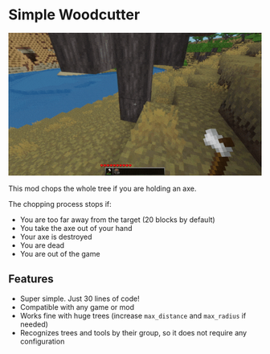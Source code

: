 # Simple Woodcutter

![screenshot](screenshot.gif)

This mod chops the whole tree if you are holding an axe.

The chopping process stops if:

- You are too far away from the target (20 blocks by default)
- You take the axe out of your hand
- Your axe is destroyed
- You are dead
- You are out of the game

## Features

- Super simple. Just 30 lines of code!
- Compatible with any game or mod
- Works fine with huge trees (increase `max_distance` and `max_radius` if
  needed)
- Recognizes trees and tools by their group, so it does not require any
  configuration
